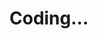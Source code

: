 <!--
 * @Author: Mengke
 * @LastEditors: Mengke
 * @email: z9mk65@gmail.com
 * @Date: 2022-02-07 21:56:13
 * @LastEditTime: 2022-02-07 21:56:13
 * @Description: README.md
-->

# Coding...